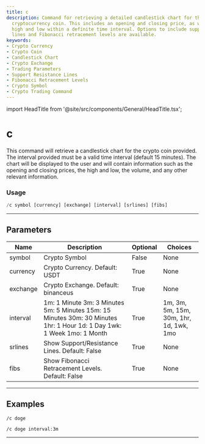 ```yaml
---
title: c
description: Command for retrieving a detailed candlestick chart for the specified
  cryptocurrency coin. This includes an opening and closing price, as well as the
  high and low within a definite time interval. Options to include support/resistant
  lines and Fibonacci retracement levels are available.
keywords:
- Crypto Currency
- Crypto Coin
- Candlestick Chart
- Crypto Exchange
- Trading Parameters
- Support Resistance Lines
- Fibonacci Retracement Levels
- Crypto Symbol
- Crypto Trading Command
---
```


import HeadTitle from '@site/src/components/General/HeadTitle.tsx';

<HeadTitle title="c - Charts - Telegram - Reference | OpenBB Bot Docs" />

# c

This command will retrieve a candlestick chart for the crypto coin provided. The interval provided must be a valid time interval (default 15 minutes). The chart will be displayed to the user and will contain information such as the opening and closing prices, the high and low, the volume, and any other relevant information.

### Usage

```python wordwrap
/c symbol [currency] [exchange] [interval] [srlines] [fibs]
```

---

## Parameters

| Name | Description | Optional | Choices |
| ---- | ----------- | -------- | ------- |
| symbol | Crypto Symbol | False | None |
| currency | Crypto Currency. Default: USDT | True | None |
| exchange | Crypto Exchange. Default: binanceus | True | None |
| interval | 1m: 1 Minute 3m: 3 Minutes 5m: 5 Minutes 15m: 15 Minutes 30m: 30 Minutes 1hr: 1 Hour 1d: 1 Day 1wk: 1 Week 1mo: 1 Month | True | 1m, 3m, 5m, 15m, 30m, 1hr, 1d, 1wk, 1mo |
| srlines | Show Support/Resistance Lines. Default: False | True | None |
| fibs | Show Fibonacci Retracement Levels. Default: False | True | None |


---

## Examples

```
/c doge
```

```
/c doge interval:3m
```
---
